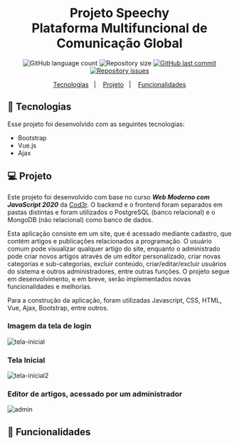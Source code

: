 <h1 align="center">
  Projeto Speechy <br>
  Plataforma Multifuncional de Comunicação Global
</h1>

<p align="center">
  <img alt="GitHub language count" src="https://img.shields.io/github/languages/count/fabiana2015/projeto-base-conhecimento">

  <img alt="Repository size" src="https://img.shields.io/github/repo-size/fabiana2015/projeto-base-conhecimento">

  <a href="https://github.com/GuilhermeManzano/projeto-base-conhecimento/master">
    <img alt="GitHub last commit" src="https://img.shields.io/github/last-commit/fabiana2015/projeto-base-conhecimento">
  </a>

  <a href="https://github.com/GuilhermeManzano/projeto-base-conhecimento/issues">
    <img alt="Repository issues" src="https://img.shields.io/github/issues/fabiana2015/projeto-base-conhecimento">
  </a>
</p>

<p align="center">
  <a href="#-tecnologias">Tecnologias</a>&nbsp;&nbsp;&nbsp;|&nbsp;&nbsp;&nbsp;
  <a href="#-projeto">Projeto</a>&nbsp;&nbsp;&nbsp;|&nbsp;&nbsp;&nbsp;
  <a href="#-funcionalidades">Funcionalidades</a>
</p>

## 🚀 Tecnologias

Esse projeto foi desenvolvido com as seguintes tecnologias:

- Bootstrap
- Vue.js
- Ajax

## 💻 Projeto
  Este projeto foi desenvolvido com base no curso  *__Web Moderno com JavaScript 2020__* da [Cod3r](https://www.cod3r.com.br). O backend e o frontend foram separados em pastas distintas e foram utilizados o PostgreSQL (banco relacional) e o MongoDB (não relacional) como banco de dados. 

  Esta aplicação consiste em um site, que é acessado mediante cadastro, que contém artigos e publicações relacionados a programação. O usuário comum pode visualizar qualquer artigo do site, enquanto o administrado pode criar novos artigos através de um editor personalizado, criar novas categorias e sub-categorias, excluir conteúdo, criar/editar/excluir usuários do sistema e outros administradores, entre outras funções. O projeto segue em desenvolvimento, e em breve, serão implementados novas funcionalidades e melhorias.

  Para a construção da aplicação, foram utilizadas Javascript, CSS, HTML, Vue, Ajax, Bootstrap, entre outros.

### Imagem da tela de login

![tela-inicial](https://user-images.githubusercontent.com/54365007/79679994-177e4f80-81e1-11ea-8cd0-323d2047dc99.jpg)

### Tela Inicial

![tela-inicial2](https://user-images.githubusercontent.com/54365007/79680015-4e546580-81e1-11ea-947a-74b18392f8ca.jpg)

### Editor de artigos, acessado por um administrador

![admin](https://user-images.githubusercontent.com/54365007/79680026-75129c00-81e1-11ea-8afd-657b715f0db5.jpg)

## 📝 Funcionalidades
